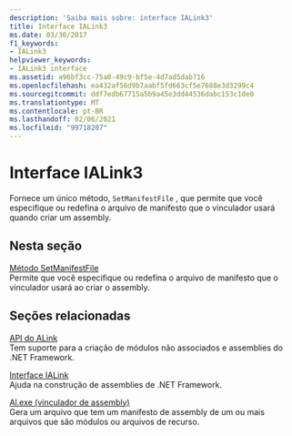 ```yaml
---
description: 'Saiba mais sobre: interface IALink3'
title: Interface IALink3
ms.date: 03/30/2017
f1_keywords:
- IALink3
helpviewer_keywords:
- IALink3 interface
ms.assetid: a96bf3cc-75a0-49c9-bf5e-4d7ad5dab716
ms.openlocfilehash: ea432af56d9b7aabf5fd663cf5e7688e3d3299c4
ms.sourcegitcommit: ddf7edb67715a5b9a45e3dd44536dabc153c1de0
ms.translationtype: MT
ms.contentlocale: pt-BR
ms.lasthandoff: 02/06/2021
ms.locfileid: "99718207"
---
```

# <a name="ialink3-interface"></a>Interface IALink3

Fornece um único método, `SetManifestFile` , que permite que você especifique ou redefina o arquivo de manifesto que o vinculador usará quando criar um assembly.  
  
## <a name="in-this-section"></a>Nesta seção  

 [Método SetManifestFile](setmanifestfile-method.md)  
 Permite que você especifique ou redefina o arquivo de manifesto que o vinculador usará ao criar o assembly.  
  
## <a name="related-sections"></a>Seções relacionadas  

 [API do ALink](index.md)  
 Tem suporte para a criação de módulos não associados e assemblies do .NET Framework.  
  
 [Interface IALink](ialink-interface.md)  
 Ajuda na construção de assemblies de .NET Framework.  
  
 [Al.exe (vinculador de assembly)](../../tools/al-exe-assembly-linker.md)  
 Gera um arquivo que tem um manifesto de assembly de um ou mais arquivos que são módulos ou arquivos de recurso.
